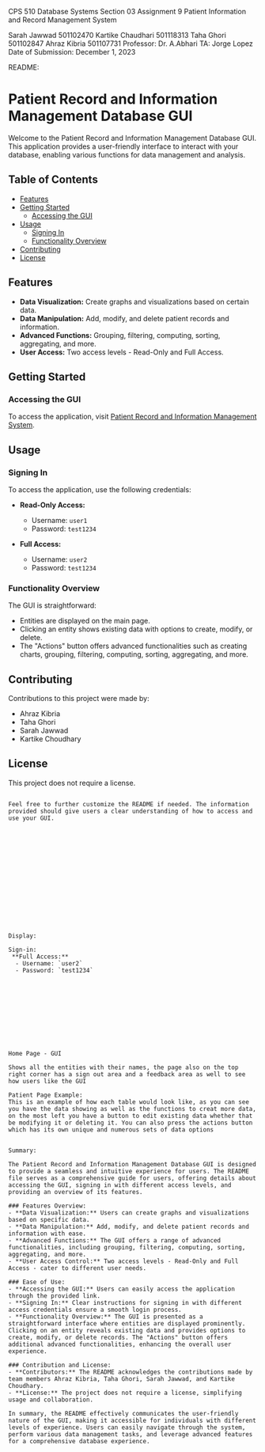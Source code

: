 

CPS 510 Database Systems 
Section 03
Assignment 9
Patient Information and Record Management System






Sarah Jawwad 501102470
Kartike Chaudhari 501118313 
Taha Ghori 501102847
Ahraz Kibria 501107731
Professor: Dr. A.Abhari
TA: Jorge Lopez
Date of Submission: December 1, 2023






README:
# Patient Record and Information Management Database GUI

Welcome to the Patient Record and Information Management Database GUI. This application provides a user-friendly interface to interact with your database, enabling various functions for data management and analysis.

## Table of Contents

- [Features](#features)
- [Getting Started](#getting-started)
  - [Accessing the GUI](#accessing-the-gui)
- [Usage](#usage)
  - [Signing In](#signing-in)
  - [Functionality Overview](#functionality-overview)
- [Contributing](#contributing)
- [License](#license)

## Features

- **Data Visualization:** Create graphs and visualizations based on certain data.
- **Data Manipulation:** Add, modify, and delete patient records and information.
- **Advanced Functions:** Grouping, filtering, computing, sorting, aggregating, and more.
- **User Access:** Two access levels - Read-Only and Full Access.

## Getting Started

### Accessing the GUI

To access the application, visit [Patient Record and Information Management System](https://apex.oracle.com/pls/apex/r/patient_record_information_managment_system/patient/home?session=12571611959982).

## Usage

### Signing In

To access the application, use the following credentials:

- **Read-Only Access:**
  - Username: `user1`
  - Password: `test1234`

- **Full Access:**
  - Username: `user2`
  - Password: `test1234`

### Functionality Overview

The GUI is straightforward:
- Entities are displayed on the main page.
- Clicking an entity shows existing data with options to create, modify, or delete.
- The "Actions" button offers advanced functionalities such as creating charts, grouping, filtering, computing, sorting, aggregating, and more.

## Contributing

Contributions to this project were made by:
- Ahraz Kibria
- Taha Ghori
- Sarah Jawwad
- Kartike Choudhary

## License

This project does not require a license.

```

Feel free to further customize the README if needed. The information provided should give users a clear understanding of how to access and use your GUI.
















Display:

Sign-in:
 **Full Access:**
  - Username: `user2`
  - Password: `test1234`











Home Page - GUI

Shows all the entities with their names, the page also on the top right corner has a sign out area and a feedback area as well to see how users like the GUI

Patient Page Example:
This is an example of how each table would look like, as you can see you have the data showing as well as the functions to creat more data, on the most left you have a button to edit existing data whether that be modifying it or deleting it. You can also press the actions button which has its own unique and numerous sets of data options


Summary:

The Patient Record and Information Management Database GUI is designed to provide a seamless and intuitive experience for users. The README file serves as a comprehensive guide for users, offering details about accessing the GUI, signing in with different access levels, and providing an overview of its features.

### Features Overview:
- **Data Visualization:** Users can create graphs and visualizations based on specific data.
- **Data Manipulation:** Add, modify, and delete patient records and information with ease.
- **Advanced Functions:** The GUI offers a range of advanced functionalities, including grouping, filtering, computing, sorting, aggregating, and more.
- **User Access Control:** Two access levels - Read-Only and Full Access - cater to different user needs.

### Ease of Use:
- **Accessing the GUI:** Users can easily access the application through the provided link.
- **Signing In:** Clear instructions for signing in with different access credentials ensure a smooth login process.
- **Functionality Overview:** The GUI is presented as a straightforward interface where entities are displayed prominently. Clicking on an entity reveals existing data and provides options to create, modify, or delete records. The "Actions" button offers additional advanced functionalities, enhancing the overall user experience.

### Contribution and License:
- **Contributors:** The README acknowledges the contributions made by team members Ahraz Kibria, Taha Ghori, Sarah Jawwad, and Kartike Choudhary.
- **License:** The project does not require a license, simplifying usage and collaboration.

In summary, the README effectively communicates the user-friendly nature of the GUI, making it accessible for individuals with different levels of experience. Users can easily navigate through the system, perform various data management tasks, and leverage advanced features for a comprehensive database experience.


